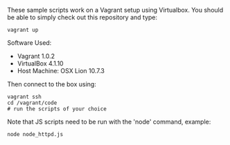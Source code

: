 These sample scripts work on a Vagrant setup using Virtualbox.  You should be able to simply check out this repository and type:

    vagrant up



Software Used:

*   Vagrant 1.0.2
*   VirtualBox 4.1.10
*   Host Machine: OSX Lion 10.7.3
  
  
Then connect to the box using:

    vagrant ssh
    cd /vagrant/code
    # run the scripts of your choice
    
    
    
Note that JS scripts need to be run with the 'node' command, example:

    node node_httpd.js

